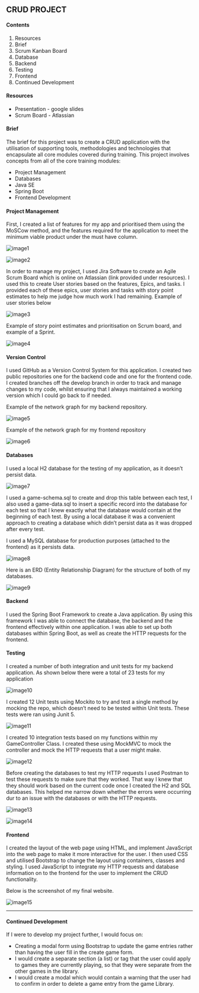 ## CRUD PROJECT

#### Contents
1.	Resources
2.	Brief
3.	Scrum Kanban Board
4.	Database
5.	Backend
6.	Testing
7.	Frontend
8.	Continued Development

#### Resources
* Presentation - google slides
* Scrum Board - Atlassian

#### Brief
The brief for this project was to create a CRUD application with the utilisation of supporting tools, methodologies and technologies that encapsulate all core modules covered during training.
This project involves concepts from all of the core training modules:
* Project Management
* Databases
* Java SE
* Spring Boot
* Frontend Development

#### Project Management
First, I created a list of features for my app and prioritised them using the MoSCow method, and the features required for the application to meet the minimum viable product under the must have column.

![image1](https://raw.githubusercontent.com/StephN9/Fundamental-Project-Backend/readme/readme_pictures/image1.png)

![image2](https://raw.githubusercontent.com/StephN9/Fundamental-Project-Backend/readme/readme_pictures/image2.png)

In order to manage my project, I used Jira Software to create an Agile Scrum Board which is online on Atlassian (link provided under resources). I used this to create User stories based on the features, Epics, and tasks. I provided each of these epics, user stories and tasks with story point estimates to help me judge how much work I had remaining. 
Example of user stories below

![image3](https://raw.githubusercontent.com/StephN9/Fundamental-Project-Backend/readme/readme_pictures/image3.png)

Example of story point estimates and prioritisation on Scrum board, and example of a Sprint.

![image4](https://raw.githubusercontent.com/StephN9/Fundamental-Project-Backend/readme/readme_pictures/image4.png)

#### Version Control
I used GitHub as a Version Control System for this application. I created two public repositories one for the backend code and one for the frontend code. I created branches off the develop branch in order to track and manage changes to my code, whilst ensuring that I always maintained a working version which I could go back to if needed.

Example of the network graph for my backend repository.

![image5](https://raw.githubusercontent.com/StephN9/Fundamental-Project-Backend/readme/readme_pictures/image5.png)

Example of the network graph for my frontend repository

![image6](https://raw.githubusercontent.com/StephN9/Fundamental-Project-Backend/readme/readme_pictures/image6.png)

#### Databases
I used a local H2 database for the testing of my application, as it doesn’t persist data. 

![image7](https://raw.githubusercontent.com/StephN9/Fundamental-Project-Backend/readme/readme_pictures/image7.png)

I used a game-schema.sql to create and drop this table between each test, I also used a game-data.sql to insert a specific record into the database for each test so that I knew exactly what the database would contain at the beginning of each test. By using a local database it was a convenient approach to creating a database which didn’t persist data as it was dropped after every test.

I used a MySQL database for production purposes (attached to the frontend) as it persists data.

![image8](https://raw.githubusercontent.com/StephN9/Fundamental-Project-Backend/readme/readme_pictures/image8.png)

Here is an ERD (Entity Relationship Diagram) for the structure of both of my databases.

![image9](https://raw.githubusercontent.com/StephN9/Fundamental-Project-Backend/readme/readme_pictures/image9.png)

#### Backend
I used the Spring Boot Framework to create a Java application. By using this framework I was able to connect the database, the backend and the frontend effectively within one application. I was able to set up both databases within Spring Boot, as well as create the HTTP requests for the frontend.

#### Testing
I created a number of both integration and unit tests for my backend application. As shown below there were a total of 23 tests for my application

![image10](https://raw.githubusercontent.com/StephN9/Fundamental-Project-Backend/readme/readme_pictures/image10.png)

I created 12 Unit tests using Mockito to try and test a single method by mocking the repo, which doesn’t need to be tested within Unit tests. These tests were ran using Junit 5.

![image11](https://raw.githubusercontent.com/StephN9/Fundamental-Project-Backend/readme/readme_pictures/image11.png)

I created 10 integration tests based on my functions within my GameController Class. I created these using MockMVC to mock the controller and mock the HTTP requests that a user might make.

![image12](https://raw.githubusercontent.com/StephN9/Fundamental-Project-Backend/readme/readme_pictures/image12.png)

Before creating the databases to test my HTTP requests I used Postman to test these requests to make sure that they worked. That way I knew that they should work based on the current code once I created the H2 and SQL databases. This helped me narrow down whether the errors were occurring dur to an issue with the databases or with the HTTP requests.

![image13](https://raw.githubusercontent.com/StephN9/Fundamental-Project-Backend/readme/readme_pictures/image13.png)

![image14](https://raw.githubusercontent.com/StephN9/Fundamental-Project-Backend/readme/readme_pictures/image14.png)

#### Frontend
I created the layout of the web page using HTML, and implement JavaScript into the web page to make it more interactive for the user. I then used CSS and utilised Bootstrap to change the layout using containers, classes and styling. I used JavaScript to integrate my HTTP requests and database information on to the frontend for the user to implement the CRUD functionality. 

Below is the screenshot of my final website.

![image15](https://raw.githubusercontent.com/StephN9/Fundamental-Project-Backend/readme/readme_pictures/image15.png)

----------------------------------

#### Continued Development
If I were to develop my project further, I would focus on:
* Creating a modal form using Bootstrap to update the game entries rather than having the user fill in the create game form.
* I would create a separate section (a list) or tag that the user could apply to games they are currently playing, so that they were separate from the other games in the library. 
* I would create a modal which would contain a warning that the user had to confirm in order to delete a game entry from the game Library.
